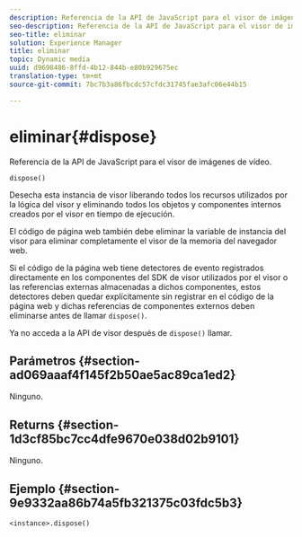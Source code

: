 ```yaml
---
description: Referencia de la API de JavaScript para el visor de imágenes de vídeo.
seo-description: Referencia de la API de JavaScript para el visor de imágenes de vídeo.
seo-title: eliminar
solution: Experience Manager
title: eliminar
topic: Dynamic media
uuid: d9698486-8ffd-4b12-844b-e80b929675ec
translation-type: tm+mt
source-git-commit: 7bc7b3a86fbcdc57cfdc31745fae3afc06e44b15

---
```



# eliminar{#dispose}

Referencia de la API de JavaScript para el visor de imágenes de vídeo.

`dispose()`

Desecha esta instancia de visor liberando todos los recursos utilizados por la lógica del visor y eliminando todos los objetos y componentes internos creados por el visor en tiempo de ejecución.

El código de página web también debe eliminar la variable de instancia del visor para eliminar completamente el visor de la memoria del navegador web.

Si el código de la página web tiene detectores de evento registrados directamente en los componentes del SDK de visor utilizados por el visor o las referencias externas almacenadas a dichos componentes, estos detectores deben quedar explícitamente sin registrar en el código de la página web y dichas referencias de componentes externos deben eliminarse antes de llamar `dispose()`.

Ya no acceda a la API de visor después de `dispose()` llamar.

## Parámetros {#section-ad069aaaf4f145f2b50ae5ac89ca1ed2}

Ninguno.

## Returns {#section-1d3cf85bc7cc4dfe9670e038d02b9101}

Ninguno.

## Ejemplo {#section-9e9332aa86b74a5fb321375c03fdc5b3}

```
<instance>.dispose()
```

